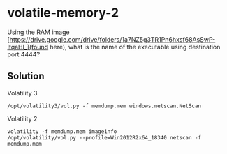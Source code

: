 # volatile-memory-2

Using the RAM image [https://drive.google.com/drive/folders/1a7NZ5g3TR1Pn6hxsf68AsSwP-ItqaHl_](found here), what is the name of the executable using destination port 4444?

## Solution

Volatility 3

```
/opt/volatility3/vol.py -f memdump.mem windows.netscan.NetScan
```

Volatility 2

```
volatility -f memdump.mem imageinfo
/opt/volatility/vol.py --profile=Win2012R2x64_18340 netscan -f memdump.mem
```
